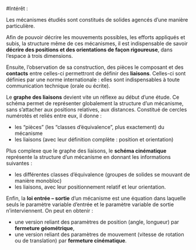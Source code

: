 #Intérêt :

Les mécanismes étudiés sont constitués de solides agencés d’une manière particulière.

Afin de pouvoir décrire les mouvements possibles, les efforts appliqués et subis, la structure même de ces mécanismes, il est indispensable de savoir **décrire des positions et des orientations de façon rigoureuse**, dans l’espace à trois dimensions.

Ensuite, l’observation de sa construction, des pièces le composant et des **contacts** entre celles-ci permettront de définir des **liaisons**. Celles-ci sont définies par une norme internationale : elles sont indispensables à toute communication technique (orale ou écrite).

Le **graphe des liaisons** devient vite un réflexe au début d’une étude. Ce schéma permet de représenter globalement la structure d’un mécanisme, sans s’attacher aux positions relatives, aux distances. Constitué de cercles numérotés et reliés entre eux, il donne :
* les “pièces” (les “classes d’équivalence”, plus exactement) du mécanisme
* les liaisons  (avec leur définition complète : position et orientation)

Plus complexe que le graphe des liaisons, le **schéma cinématique** représente la structure d’un mécanisme en donnant les informations suivantes :

* les différentes classes d’équivalence (groupes de solides se mouvant de manière monobloc)
* les liaisons, avec leur positionnement relatif et leur orientation.

Enfin, la **loi entrée – sortie** d’un mécanisme est une équation dans laquelle seuls le paramètre variable d’entrée et le paramètre variable de sortie n’interviennent. On peut en obtenir :

* une version reliant des paramètres de position (angle, longueur) par **fermeture géométrique**,
* une version reliant des paramètres de mouvement (vitesse de rotation ou de translation) par **fermeture cinématique**.
